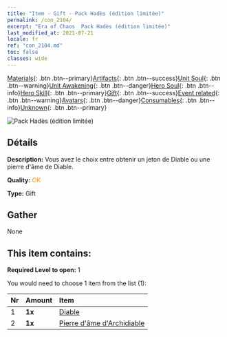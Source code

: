 ```yaml
---
title: "Item - Gift - Pack Hadès (édition limitée)"
permalink: /con_2104/
excerpt: "Era of Chaos  Pack Hadès (édition limitée)"
last_modified_at: 2021-07-21
locale: fr
ref: "con_2104.md"
toc: false
classes: wide
---
```

 [Materials](/ItemsFR/){: .btn .btn--primary}[Artifacts](/ItemsFR/Artifacts/){: .btn .btn--success}[Unit Soul](/ItemsFR/UnitSoul/){: .btn .btn--warning}[Unit Awakening](/ItemsFR/UnitAwakening/){: .btn .btn--danger}[Hero Soul](/ItemsFR/HeroSoul/){: .btn .btn--info}[Hero Skill](/ItemsFR/HeroSkill/){: .btn .btn--primary}[Gift](/ItemsFR/Gift/){: .btn .btn--success}[Event related](/ItemsFR/Events/){: .btn .btn--warning}[Avatars](/ItemsFR/Avatars/){: .btn .btn--danger}[Consumables](/ItemsFR/Consumables/){: .btn .btn--info}[Unknown](/ItemsFR/Unknown/){: .btn .btn--primary}

 ![Pack Hadès (édition limitée)](/images/t/i_994005.png)

## Détails
 **Description:** Vous avez le choix entre obtenir un jeton de Diable ou une pierre d'âme de Diable.

 **Quality:** <span style="color: #FF8C00">OK</span>

 **Type:** Gift

## Gather

  None

## This item contains:

 **Required Level to open:** 1

 You would need to choose 1 item from the list (1):

  | Nr | Amount |     Item    |
  |:---|:-------|:------------|
  | 1 |  **1x** | [Diable](/ItemsFR/unt_232/) |  | 
  | 2 |  **1x** | [Pierre d'âme d'Archidiable](/ItemsFR/unt_318/) |  | 
